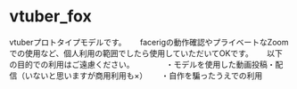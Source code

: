 # vtuber_fox

vtuberプロトタイプモデルです。　　
facerigの動作確認やプライベートなZoomでの使用など、個人利用の範囲でしたら使用していただいてOKです。　　
以下の目的での利用はご遠慮ください。　　
　　
・モデルを使用した動画投稿・配信（いないと思いますが商用利用も×）　　
・自作を騙ったうえでの利用　　
